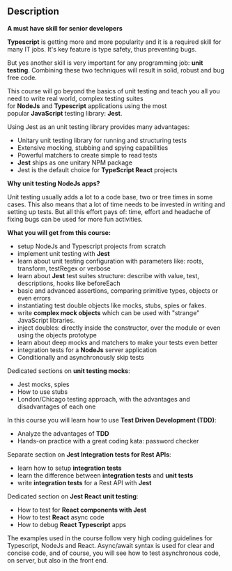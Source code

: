 
## **Description**

**A must have skill for senior developers**

**Typescript** is getting more and more popularity and it is a required skill for many IT jobs. It's key feature is type safety, thus preventing bugs.

But yes another skill is very important for any programming job: **unit testing**. Combining these two techniques will result in solid, robust and bug free code.

This course will go beyond the basics of unit testing and teach you all you need to write real world, complex testing suites for **NodeJs** and **Typescript** applications using the most popular **JavaScript** testing library: **Jest**.

Using Jest as an unit testing library provides many advantages:

- Unitary unit testing library for running and structuring tests
- Extensive mocking, stubbing and spying capabilities
- Powerful matchers to create simple to read tests
- **Jest** ships as one unitary NPM package
- Jest is the default choice for **TypeScript React** projects

**Why unit testing NodeJs apps?**

Unit testing usually adds a lot to a code base, two or tree times in some cases. This also means that a lot of time needs to be invested in writing and setting up tests. But all this effort pays of: time, effort and headache of fixing bugs can be used for more fun activities.

**What you will get from this course:**

- setup NodeJs and Typescript projects from scratch
- implement unit testing with **Jest**
- learn about unit testing configuration with parameters like: roots, transform, testRegex or verbose
- learn about **Jest** test suites structure: describe with value, test, descriptions, hooks like beforeEach
- basic and advanced assertions, comparing primitive types, objects or even errors
- instantiating test double objects like mocks, stubs, spies or fakes.
- write **complex mock objects** which can be used with "strange" JavaScript libraries.
- inject doubles: directly inside the constructor, over the module or even using the objects prototype
- learn about deep mocks and matchers to make your tests even better
- integration tests for a **NodeJs** server application
- Conditionally and asynchronously skip tests

Dedicated sections on **unit testing mocks**:

- Jest mocks, spies
- How to use stubs
- London/Chicago testing approach, with the advantages and disadvantages of each one

In this course you will learn how to use **Test Driven Development (TDD)**:

- Analyze the advantages of **TDD**
- Hands-on practice with a great coding kata: password checker

Separate section on **Jest Integration tests for Rest APIs**:

- learn how to setup **integration tests**
- learn the difference between **integration tests** and **unit tests**
- write **integration tests** for a Rest API with **Jest**

Dedicated section on **Jest React unit testing**:

- How to test for **React components with Jest**
- How to test **React** async code
- How to debug **React Typescript** apps

The examples used in the course follow very high coding guidelines for Typescript, NodeJs and React. Async/await syntax is used for clear and concise code, and of course, you will see how to test asynchronous code, on server, but also in the front end.